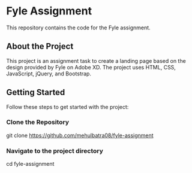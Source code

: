 # Fyle Assignment

This repository contains the code for the Fyle assignment.

## About the Project

This project is an assignment task to create a landing page based on the design provided by Fyle on Adobe XD. The project uses HTML, CSS, JavaScript, jQuery, and Bootstrap.

## Getting Started

Follow these steps to get started with the project:

### Clone the Repository
git clone https://github.com/mehulbatra08/fyle-assignment

### Navigate to the project directory
cd fyle-assignment

